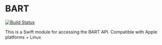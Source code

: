 # BART

[![Build Status](https://travis-ci.org/asmallteapot/BART.svg?branch=master)](https://travis-ci.org/asmallteapot/BART)

This is a Swift module for accessing the BART API. Compatible with Apple platforms + Linux

